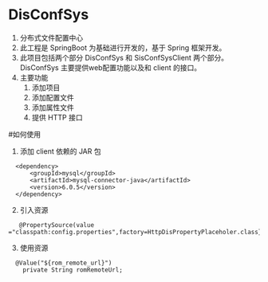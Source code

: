 # DisConfSys
1. 分布式文件配置中心
2. 此工程是 SpringBoot 为基础进行开发的，基于 Spring 框架开发。
3. 此项目包括两个部分 DisConfSys 和 SisConfSysClient 两个部分。DisConfSys 主要提供web配置功能以及和 client 的接口。
4. 主要功能
    1. 添加项目
    2. 添加配置文件
    3. 添加属性文件
    4. 提供 HTTP 接口
    
#如何使用
  1. 添加 client 依赖的 JAR 包
  ~~~
    <dependency>
    	<groupId>mysql</groupId>
    	<artifactId>mysql-connector-java</artifactId>
    	<version>6.0.5</version>
    </dependency>
  ~~~
  2. 引入资源
  ~~~
    @PropertySource(value ="classpath:config.properties",factory=HttpDisPropertyPlaceholer.class})
  ~~~
  
  3. 使用资源
  ~~~
    @Value("${rom_remote_url}")
	  private String romRemoteUrl;
  ~~~
  
